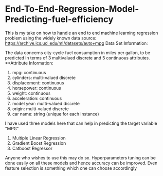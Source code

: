 # End-To-End-Regression-Model-Predicting-fuel-efficiency

This is my take on how to handle an end to end machine learning regression problem using the widely known data source: https://archive.ics.uci.edu/ml/datasets/auto+mpg
Data Set Information:

The data concerns city-cycle fuel consumption in miles per gallon, to be predicted in terms of 3 multivalued discrete and 5 continuous attributes.
**Attribute Information:

1. mpg: continuous
2. cylinders: multi-valued discrete
3. displacement: continuous
4. horsepower: continuous
5. weight: continuous
6. acceleration: continuous
7. model year: multi-valued discrete
8. origin: multi-valued discrete
9. car name: string (unique for each instance)

I have used three models here that can help in predicting the target variable "MPG"
1. Multiple Linear Regression
2. Gradient Boost Regression
3. Catboost Regressor

Anyone who wishes to use this may do so. Hyperparameters tuning can be done easily on all these models and hence accuracy can be improved. Even feature selection is something which one can choose accordingly
